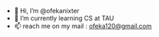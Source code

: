- 👋 Hi, I’m @ofekanixter
- 🌱 I’m currently learning CS at TAU
- 📫 reach me on my mail : ofeka120@gmail.com

<!---
ofekanixter/ofekanixter is a ✨ special ✨ repository because its `README.md` (this file) appears on your GitHub profile.
You can click the Preview link to take a look at your changes.
--->
